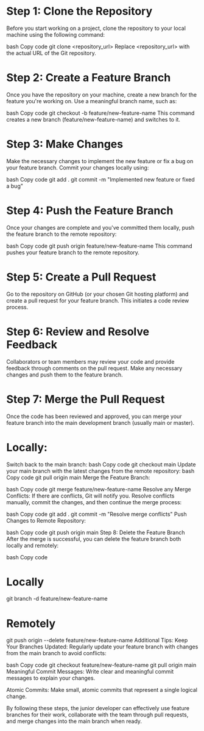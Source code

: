 # Step 1: Clone the Repository
Before you start working on a project, clone the repository to your local machine using the following command:

bash
Copy code
git clone <repository_url>
Replace <repository_url> with the actual URL of the Git repository.

# Step 2: Create a Feature Branch
Once you have the repository on your machine, create a new branch for the feature you're working on. Use a meaningful branch name, such as:

bash
Copy code
git checkout -b feature/new-feature-name
This command creates a new branch (feature/new-feature-name) and switches to it.

# Step 3: Make Changes
Make the necessary changes to implement the new feature or fix a bug on your feature branch. Commit your changes locally using:

bash
Copy code
git add .
git commit -m "Implemented new feature or fixed a bug"

# Step 4: Push the Feature Branch
Once your changes are complete and you've committed them locally, push the feature branch to the remote repository:

bash
Copy code
git push origin feature/new-feature-name
This command pushes your feature branch to the remote repository.

# Step 5: Create a Pull Request
Go to the repository on GitHub (or your chosen Git hosting platform) and create a pull request for your feature branch. This initiates a code review process.

# Step 6: Review and Resolve Feedback
Collaborators or team members may review your code and provide feedback through comments on the pull request. Make any necessary changes and push them to the feature branch.

# Step 7: Merge the Pull Request
Once the code has been reviewed and approved, you can merge your feature branch into the main development branch (usually main or master).

# Locally:

Switch back to the main branch:
bash
Copy code
git checkout main
Update your main branch with the latest changes from the remote repository:
bash
Copy code
git pull origin main
Merge the Feature Branch:

bash
Copy code
git merge feature/new-feature-name
Resolve any Merge Conflicts:
If there are conflicts, Git will notify you. Resolve conflicts manually, commit the changes, and then continue the merge process:

bash
Copy code
git add .
git commit -m "Resolve merge conflicts"
Push Changes to Remote Repository:

bash
Copy code
git push origin main
Step 8: Delete the Feature Branch
After the merge is successful, you can delete the feature branch both locally and remotely:

bash
Copy code
# Locally
git branch -d feature/new-feature-name

# Remotely
git push origin --delete feature/new-feature-name
Additional Tips:
Keep Your Branches Updated:
Regularly update your feature branch with changes from the main branch to avoid conflicts:

bash
Copy code
git checkout feature/new-feature-name
git pull origin main
Meaningful Commit Messages:
Write clear and meaningful commit messages to explain your changes.

Atomic Commits:
Make small, atomic commits that represent a single logical change.

By following these steps, the junior developer can effectively use feature branches for their work, collaborate with the team through pull requests, and merge changes into the main branch when ready.